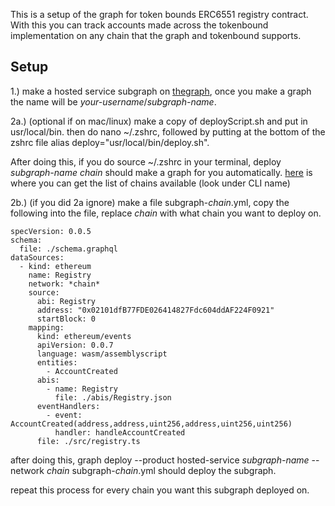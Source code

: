 This is a setup of the graph for token bounds ERC6551 registry contract. With this you can track accounts made across the tokenbound implementation on any chain that the graph and tokenbound supports.

## Setup
1.) make a hosted service subgraph on [thegraph](https://thegraph.com/hosted-service), once you make a graph the name will be *your-username*/*subgraph-name*.

2a.) (optional if on mac/linux) make a copy of deployScript.sh and put in usr/local/bin. then do nano ~/.zshrc, followed by putting at the bottom of the zshrc file alias deploy="usr/local/bin/deploy.sh".

After doing this, if you do source ~/.zshrc in your terminal, deploy *subgraph-name*  *chain* should make a graph for you automatically. [here](https://thegraph.com/docs/en/developing/supported-networks/) is where you can get the list of chains available (look under CLI name)

2b.) (if you did 2a ignore) make a file subgraph-*chain*.yml, copy the following into the file, replace *chain* with what chain you want to deploy on.
```
specVersion: 0.0.5
schema:
  file: ./schema.graphql
dataSources:
  - kind: ethereum
    name: Registry
    network: *chain*
    source:
      abi: Registry
      address: "0x02101dfB77FDE026414827Fdc604ddAF224F0921"
      startBlock: 0
    mapping:
      kind: ethereum/events
      apiVersion: 0.0.7
      language: wasm/assemblyscript
      entities:
        - AccountCreated
      abis:
        - name: Registry
          file: ./abis/Registry.json
      eventHandlers:
        - event: AccountCreated(address,address,uint256,address,uint256,uint256)
          handler: handleAccountCreated
      file: ./src/registry.ts
```
after doing this, graph deploy --product hosted-service *subgraph-name* --network *chain* subgraph-*chain*.yml should deploy the subgraph.

repeat this process for every chain you want this subgraph deployed on.
